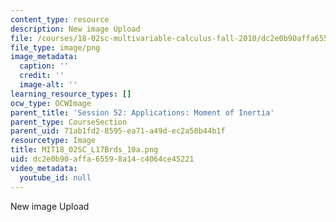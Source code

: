 ```yaml
---
content_type: resource
description: New image Upload
file: /courses/18-02sc-multivariable-calculus-fall-2010/dc2e0b90affa65598a14c4064ce45221_MIT18_02SC_L17Brds_10a.png
file_type: image/png
image_metadata:
  caption: ''
  credit: ''
  image-alt: ''
learning_resource_types: []
ocw_type: OCWImage
parent_title: 'Session 52: Applications: Moment of Inertia'
parent_type: CourseSection
parent_uid: 71ab1fd2-8595-ea71-a49d-ec2a50b44b1f
resourcetype: Image
title: MIT18_02SC_L17Brds_10a.png
uid: dc2e0b90-affa-6559-8a14-c4064ce45221
video_metadata:
  youtube_id: null
---
```

New image Upload

